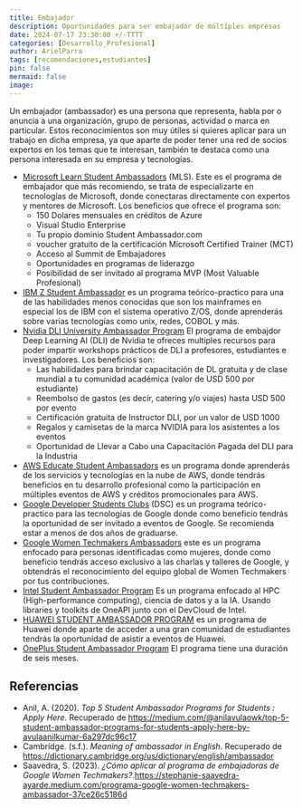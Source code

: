 ```yaml
---
title: Embajador
description: Oportunidades para ser embajador de múltiples empresas
date: 2024-07-17 23:30:00 +/-TTTT
categories: [Desarrollo_Profesional]
author: ArielParra 
tags: [recomendaciones,estudiantes]
pin: false
mermaid: false
image:
---
```


Un embajador (ambassador) es una persona que representa, habla por o anuncia a una organización, grupo de personas, actividad o marca en particular. Estos reconocimientos son muy útiles si quieres aplicar para un trabajo en dicha empresa, ya que aparte de poder tener una red de socios expertos en los temas que te interesan, también te destaca como una persona interesada en su empresa y tecnologías. 

- [Microsoft Learn Student Ambassadors](https://studentambassadors.microsoft.com/) (MLS). Este es el programa de embajador que más recomiendo, se trata de especializarte en tecnologías de Microsoft, donde conectaras directamente con expertos y mentores de Microsoft. Los beneficios que ofrece el programa son: 
    - 150 Dolares mensuales en créditos de Azure
    - Visual Studio Enterprise
    - Tu propio dominio Student Ambassador.com
    - voucher gratuito de la certificación Microsoft Certified Trainer (MCT)
    - Acceso al Summit de Embajadores
    - Oportunidades en programas de liderazgo
    - Posibilidad de ser invitado al programa MVP (Most Valuable Profesional)
- [IBM Z Student Ambassador](https://www.yourbigyear.com/ibm-zsystems-ambassador-program) es un programa teórico-practico para una de las habilidades menos conocidas que son los mainframes en especial los de IBM con el sistema operativo Z/OS, donde aprenderás sobre varias tecnologías como unix, redes, COBOL y más.
- [Nvidia DLI University Ambassador Program](https://www.nvidia.com/es-la/deep-learning-ai/education/ambassador-program/) El programa de embajdor Deep Learning AI (DLI) de Nvidia te ofreces multiples recursos para poder impartir workshops prácticos de DLI a profesores, estudiantes e investigadores. Los beneficios son:
    - Las habilidades para brindar capacitación de DL gratuita y de clase mundial a tu comunidad académica (valor de USD 500 por estudiante)
    - Reembolso de gastos (es decir, catering y/o viajes) hasta USD 500 por evento  
    - Certificación gratuita de Instructor DLI, por un valor de USD 1000
    - Regalos y camisetas de la marca NVIDIA para los asistentes a los eventos
    - Oportunidad de Llevar a Cabo una Capacitación Pagada del DLI para la Industria
 - [AWS Educate Student Ambassadors](https://www.awseducate.com/registration#APP_TYPE) es un programa donde aprenderás de los servicios y tecnologías en la nube de AWS, donde tendrás beneficios en tu desarrollo profesional como la participación en múltiples eventos de AWS y créditos promocionales para AWS.
- [Google Developer Students Clubs](https://developers.google.com/community/gdsc/leads?hl=es-419) (DSC) es un programa teórico-practico para las tecnologías de Google donde como beneficio tendrás la oportunidad de ser invitado a eventos de Google. Se recomienda estar a menos de dos años de graduarse.
- [Google Women Techmakers Ambassadors](https://developers.google.com/womentechmakers/ambassadors?hl=es-419) este es un programa enfocado para personas identificadas como mujeres, donde como beneficio tendrás acceso exclusivo a las charlas y talleres de Google, y obtendrás el reconocimiento del equipo global de Women Techmakers por tus contribuciones.
- [Intel Student Ambassador Program](https://devmesh.intel.com/member-programs/intel-student-ambassador-program) Es un programa enfocado al HPC (High-performance computing), ciencia de datos y a la IA. Usando libraries y toolkits de OneAPI junto con el DevCloud de Intel.
- [HUAWEI STUDENT AMBASSADOR PROGRAM](https://developer.huawei.com/consumer/en/programs/hsd/ambassador) es un programa de Huawei donde aparte de acceder a una gran comunidad de estudiantes tendrás la oportunidad de asistir a eventos de Huawei. 
- [OnePlus Student Ambassador Program](https://www.oneplus.in/campus) El programa tiene una duración de seis meses. 

## Referencias
- Anil, A. (2020). *Top 5 Student Ambassador Programs for Students : Apply Here*. Recuperado de <https://medium.com/@anilavulaowk/top-5-student-ambassador-programs-for-students-apply-here-by-avulaanilkumar-6a297dc96c17>
- Cambridge. (s.f.). *Meaning of ambassador in English*. Recuperado de <https://dictionary.cambridge.org/us/dictionary/english/ambassador>
- Saavedra, S. (2023). *¿Cómo aplicar al programa de embajadoras de Google Women Techmakers?*.<https://stephanie-saavedra-ayarde.medium.com/programa-google-women-techmakers-ambassador-37ce26c5186d>